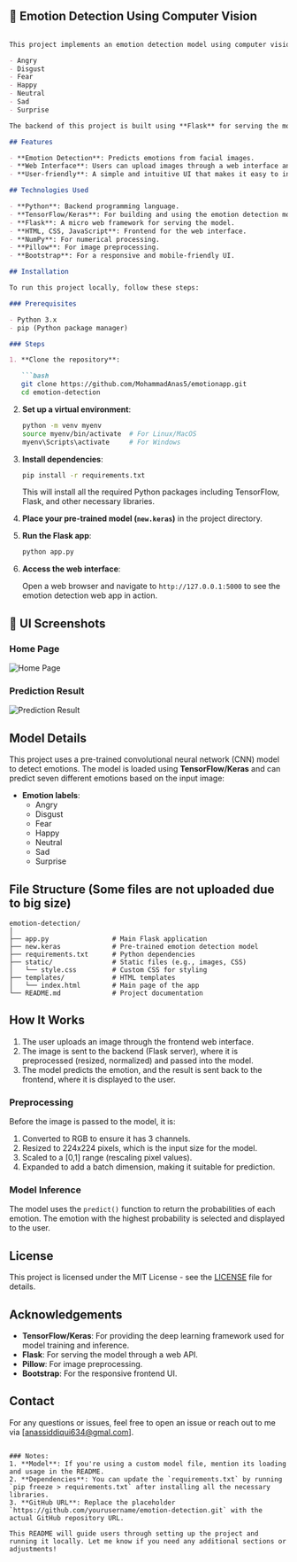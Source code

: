 ## 🚀 Emotion Detection Using Computer Vision



```markdown

This project implements an emotion detection model using computer vision and deep learning techniques. The model is trained to predict emotions from facial images, and it supports the following emotions:

- Angry
- Disgust
- Fear
- Happy
- Neutral
- Sad
- Surprise

The backend of this project is built using **Flask** for serving the model, while the frontend is developed with **HTML**, **CSS**, and **JavaScript** for a seamless user experience.

## Features

- **Emotion Detection**: Predicts emotions from facial images.
- **Web Interface**: Users can upload images through a web interface and get real-time predictions.
- **User-friendly**: A simple and intuitive UI that makes it easy to interact with the model.

## Technologies Used

- **Python**: Backend programming language.
- **TensorFlow/Keras**: For building and using the emotion detection model.
- **Flask**: A micro web framework for serving the model.
- **HTML, CSS, JavaScript**: Frontend for the web interface.
- **NumPy**: For numerical processing.
- **Pillow**: For image preprocessing.
- **Bootstrap**: For a responsive and mobile-friendly UI.

## Installation

To run this project locally, follow these steps:

### Prerequisites

- Python 3.x
- pip (Python package manager)

### Steps

1. **Clone the repository**:

   ```bash
   git clone https://github.com/MohammadAnas5/emotionapp.git
   cd emotion-detection
   ```

2. **Set up a virtual environment**:

   ```bash
   python -m venv myenv
   source myenv/bin/activate  # For Linux/MacOS
   myenv\Scripts\activate     # For Windows
   ```

3. **Install dependencies**:

   ```bash
   pip install -r requirements.txt
   ```

   This will install all the required Python packages including TensorFlow, Flask, and other necessary libraries.

4. **Place your pre-trained model (`new.keras`)** in the project directory.

5. **Run the Flask app**:

   ```bash
   python app.py
   ```

6. **Access the web interface**:

   Open a web browser and navigate to `http://127.0.0.1:5000` to see the emotion detection web app in action.

## 🎨 UI Screenshots

### Home Page
![Home Page](https://www.awesomescreenshot.com/image/52368151?key=f3449751034a76f4cc2c8625d269ce4c)

### Prediction Result
![Prediction Result](https://www.awesomescreenshot.com/image/52368118?key=6557fb6daff4dc476ba9bae237cfea3f)

## Model Details

This project uses a pre-trained convolutional neural network (CNN) model to detect emotions. The model is loaded using **TensorFlow/Keras** and can predict seven different emotions based on the input image:

- **Emotion labels**: 
  - Angry
  - Disgust
  - Fear
  - Happy
  - Neutral
  - Sad
  - Surprise

## File Structure (Some files are not uploaded due to big size)

```
emotion-detection/
│
├── app.py                # Main Flask application
├── new.keras             # Pre-trained emotion detection model
├── requirements.txt      # Python dependencies
├── static/               # Static files (e.g., images, CSS)
│   └── style.css         # Custom CSS for styling
├── templates/            # HTML templates
│   └── index.html        # Main page of the app
└── README.md             # Project documentation
```

## How It Works

1. The user uploads an image through the frontend web interface.
2. The image is sent to the backend (Flask server), where it is preprocessed (resized, normalized) and passed into the model.
3. The model predicts the emotion, and the result is sent back to the frontend, where it is displayed to the user.

### Preprocessing

Before the image is passed to the model, it is:

1. Converted to RGB to ensure it has 3 channels.
2. Resized to 224x224 pixels, which is the input size for the model.
3. Scaled to a [0,1] range (rescaling pixel values).
4. Expanded to add a batch dimension, making it suitable for prediction.

### Model Inference

The model uses the `predict()` function to return the probabilities of each emotion. The emotion with the highest probability is selected and displayed to the user.

## License

This project is licensed under the MIT License - see the [LICENSE](LICENSE) file for details.

## Acknowledgements

- **TensorFlow/Keras**: For providing the deep learning framework used for model training and inference.
- **Flask**: For serving the model through a web API.
- **Pillow**: For image preprocessing.
- **Bootstrap**: For the responsive frontend UI.

## Contact

For any questions or issues, feel free to open an issue or reach out to me via [anassiddiqui634@gmal.com].

```

### Notes:
1. **Model**: If you're using a custom model file, mention its loading and usage in the README.
2. **Dependencies**: You can update the `requirements.txt` by running `pip freeze > requirements.txt` after installing all the necessary libraries.
3. **GitHub URL**: Replace the placeholder `https://github.com/yourusername/emotion-detection.git` with the actual GitHub repository URL.

This README will guide users through setting up the project and running it locally. Let me know if you need any additional sections or adjustments!
